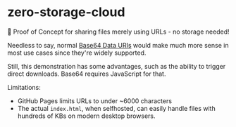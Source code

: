 # zero-storage-cloud
🚀 Proof of Concept for sharing files merely using URLs - no storage needed!

Needless to say, normal [Base64 Data URIs](https://developer.mozilla.org/en-US/docs/Web/URI/Reference/Schemes/data) would make much more sense in most use cases since they're widely supported.

Still, this demonstration has some advantages, such as the ability to trigger direct downloads. Base64 requires JavaScript for that.

Limitations:
- GitHub Pages limits URLs to under ~6000 characters
- The actual `index.html`, when selfhosted, can easily handle files with hundreds of KBs on modern desktop browsers.
